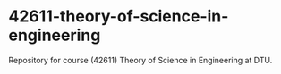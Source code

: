 # 42611-theory-of-science-in-engineering
Repository for course (42611) Theory of Science in Engineering at DTU.